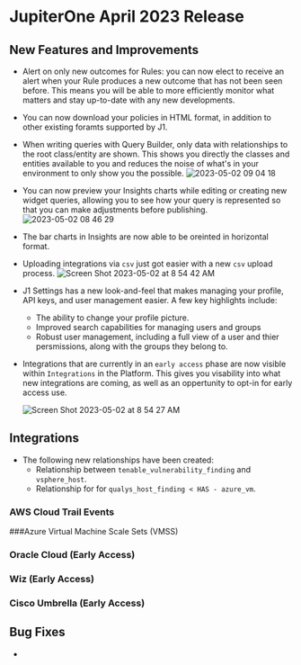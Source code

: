 # JupiterOne April 2023 Release

## New Features and Improvements

-  Alert on only new outcomes for Rules: you can now elect to receive an alert when your Rule produces a new outcome that has not been seen before. This means you will be able to more efficiently monitor what matters and stay up-to-date with any new developments.
- You can now download your policies in HTML format, in addition to other existing foramts supported by J1.
- When writing queries with Query Builder, only data with relationships to the root class/entity are shown. This shows you directly the classes and entities available to you and reduces the noise of what's in your environment to only show you the possible. 
![2023-05-02 09 04 18](https://user-images.githubusercontent.com/112508192/235690691-55a1bd15-61ba-486d-8cef-6d2fc1b1c40d.gif)
- You can now preview your Insights charts while editing or creating new widget queries, allowing you to see how your query is represented so that you can make adjustments before publishing. 
![2023-05-02 08 46 29](https://user-images.githubusercontent.com/112508192/235687392-ab976b0b-470f-4deb-832a-16607c954b71.gif)
- The bar charts in Insights are now able to be oreinted in horizontal format. 
- Uploading integrations via `csv` just got easier with a new `csv` upload process. 
![Screen Shot 2023-05-02 at 8 54 42 AM](https://user-images.githubusercontent.com/112508192/235687908-3f8bb6e5-b26b-4218-bc7d-e7b6d4919182.png)
- J1 Settings has a new look-and-feel that makes managing your profile, API keys, and user management easier. A few key highlights include:
   - The ability to change your profile picture. 
   - Improved search capabilities for managing users and groups
   - Robust user management, including a full view of a user and thier persmissions, along with the groups they belong to.
- Integrations that are currently in an `early access` phase are now visible within `Integrations` in the Platform. This gives you visability into what new integrations are coming, as well as an oppertunity to opt-in for early access use. 

   ![Screen Shot 2023-05-02 at 8 54 27 AM](https://user-images.githubusercontent.com/112508192/235687797-5cd1e975-fa88-439f-9e64-62ef51597f72.png)



## Integrations
- The following new relationships have been created: 
  - Relationship between `tenable_vulnerability_finding` and `vsphere_host`.
  - Relationship for for `qualys_host_finding < HAS - azure_vm`. 

### AWS Cloud Trail Events

###Azure Virtual Machine Scale Sets (VMSS)
### Oracle Cloud (Early Access)

### Wiz (Early Access)

### Cisco Umbrella (Early Access)
## Bug Fixes
-  





